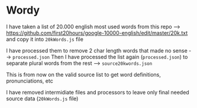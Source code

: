 Wordy
=====

I have taken a list of 20.000 english most used words from this repo --> https://github.com/first20hours/google-10000-english/edit/master/20k.txt and copy it into `20kWords.js` file

I have processed them to remove 2 char length words that made no sense --> `processed.json`
Then I have processed the list again (`processed.json`) to separate plural words from the rest --> `source20kwords.json`

This is from now on the valid source list to get word definitions, pronunciations, etc

I have removed intermidiate files and processors to leave only final needed source data (`20kWords.js` file)